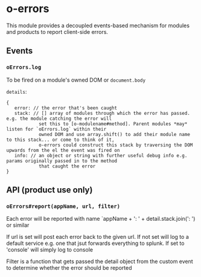 # o-errors

This module provides a decoupled events-based mechanism for modules and products to report client-side errors.

## Events

### `oErrors.log`

To be fired on a module's owned DOM or `document.body`

`details`: 

```
{
   error: // the error that's been caught
   stack: // [] array of modules through which the error has passed. e.g. the module catching the error will 
            set this to [o-modulename#method]. Parent modules *may* listen for `oErrors.log` within their 
            owned DOM and use array.shift() to add their module name to this stack... or come to think of it, 
            o-errors could construct this stack by traversing the DOM upwards from the el the event was fired on
   info: // an object or string with further useful debug info e.g. params originally passed in to the method
            that caught the error
}
```

## API (product use only)

### `oErrors#report(appName, url, filter)`

Each error will be reported with name `appName + ': ' + detail.stack.join(': ') or similar

If url is set will post each error back to the given url. If not set will log to a default service e.g. one that jsut forwards everything to splunk. If set to 'console' will simply log to console

Filter is a function that gets passed the detail object from the custom event to determine whether the error should be reported



